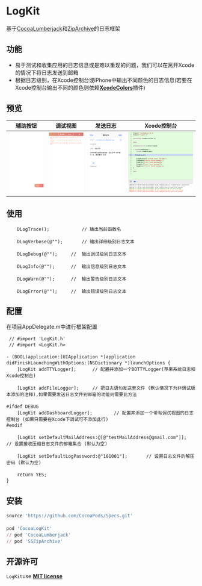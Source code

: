 # LogKit

基于[CocoaLumberjack][3]和[ZipArchive][4]的日志框架

## 功能
- 易于测试和收集应用的日志信息或是难以重现的问题，我们可以在离开Xcode的情况下将日志发送到邮箱
- 根据日志级别，在Xcode控制台或iPhone中输出不同颜色的日志信息(若要在Xcode控制台输出不同的颜色则依赖[__XcodeColors__][2]插件)

## 预览
辅助按钮  | 调试视图 | 发送日志 | Xcode控制台 |
-----|-----|-----|-----|
![Preview/zh_0.png](Preview/zh_0.png) | ![Preview/zh_1.png](Preview/zh_1.png) | ![Preview/zh_3.png](Preview/zh_2.png) | ![Preview/xcode_console.png](Preview/xcode_console.png) |

## 使用
```
    DLogTrace();            // 输出当前函数名
    
    DLogVerbose(@"");       // 输出详细级别日志文本
    
    DLogDebug(@"");     //  输出调试级别日志文本
    
    DLogInfo(@"");      //  输出信息级别日志文本
    
    DLogWarn(@"");      //  输出警告级别日志文本
    
    DLogError(@"");     //  输出错误级别日志文本
```

## 配置
在项目AppDelegate.m中进行框架配置

```obj-c
 // #import 'LogKit.h' 
 // #import <LogKit.h>
 
- (BOOL)application:(UIApplication *)application didFinishLaunchingWithOptions:(NSDictionary *)launchOptions {
    [LogKit addTTYLogger];		// 配置并添加一个DDTTYLogger(苹果系统日志和Xcode控制台)
    
    [LogKit addFileLogger];		// 把日志语句发送至文件 (默认情况下为非调试版本添加的注释),如果需要发送日志文件到邮箱的功能则需要此方法
    
#ifdef DEBUG
    [LogKit addDashboardLogger];		// 配置并添加一个带有调试视图的日志控制台 (如果只需要在Xcode下调试可不添加此行)
#endif
    
    [LogKit setDefaultMailAddress:@[@"testMailAddress@gmail.com"]];		// 设置接收压缩日志文件的邮箱集合 (默认为空)
    
    [LogKit setDefaultLogPassword:@"101001"];		// 设置日志文件的解压密码 (默认为空)
    
    return YES;
}
```
## 安装
```ruby
source 'https://github.com/CocoaPods/Specs.git'

pod 'CocoaLogKit'
// pod 'CocoaLumberjack'
// pod 'SSZipArchive'
```

## 开源许可
`LogKit`use [__MIT license__][1]

[1]: https://github.com/skooal/LogKit/blob/master/LICENSE "MIT License"
[2]: https://github.com/robbiehanson/XcodeColors "XcodeColors"
[3]: https://github.com/CocoaLumberjack/CocoaLumberjack "CocoaLumberjack"
[4]: https://github.com/ZipArchive/ZipArchive "ZipArchive"